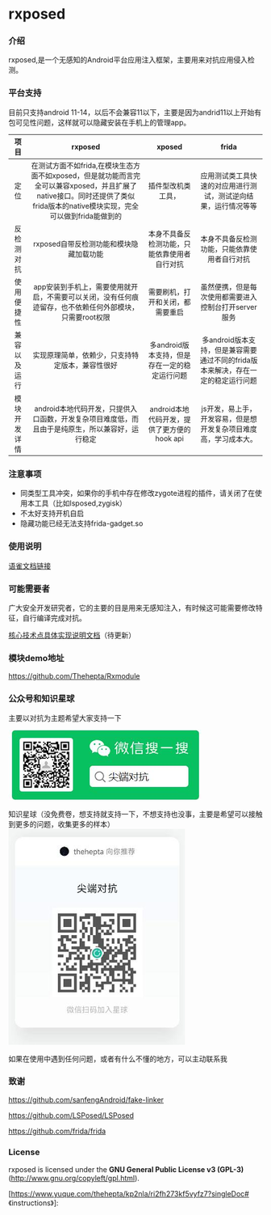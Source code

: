 # rxposed

### 介绍
rxposed,是一个无感知的Android平台应用注入框架，主要用来对抗应用侵入检测。


### 平台支持
目前只支持android 11-14，以后不会兼容11以下，主要是因为andrid11以上开始有包可见性问题，这样就可以隐藏安装在手机上的管理app。

| 项目       | rxposed | xposed                                                       | frida                    |
| :--------: | :-----: | :----------------------------------------------------------: | :----------------------: |
| 定位 | 在测试方面不如frida,在模块生态方面不如xposed，但是就功能而言完全可以兼容xposed，并且扩展了native接口。同时还提供了类似frida版本的native模块实现，完全可以做到frida能做到的 | 插件型改机类工具， | 应用测试类工具快速的对应用进行测试，测试逆向结果，运行情况等等 |
| 反检测对抗 | rxposed自带反检测功能和模块隐藏加载功能 | 本身不具备反检测功能，只能依靠使用者自行对抗                                 | 本身不具备反检测功能，只能依靠使用者自行对抗 |
| 使用便捷性 | app安装到手机上，需要使用就开启，不需要可以关闭，没有任何痕迹留存，也不依赖任何外部模块，只需要root权限 | 需要刷机，打开和关闭，都需要重启 | 虽然便携，但是每次使用都需要进入控制台打开server服务 |
| 兼容以及运行 | 实现原理简单，依赖少，只支持特定版本，兼容性很好 | 多android版本支持，但是存在一定的稳定运行问题 | 多android版本支持，但是兼容需要通过不同的frida版本来解决，存在一定的稳定运行问题 |
| 模块开发详情 | android本地代码开发，只提供入口函数，开发复杂项目难度低，而且由于是纯原生，所以兼容好，运行稳定 | android本地代码开发，提供了更方便的hook api | js开发，易上手，开发容易，但是想开发复杂项目难度高，学习成本大。 |



### 注意事项
+ 同类型工具冲突，如果你的手机中存在修改zygote进程的插件，请关闭了在使用本工具（比如lsposed,zygisk）
+ 不太好支持开机自启
+ 隐藏功能已经无法支持frida-gadget.so

### 使用说明

[语雀文档链接](https://www.yuque.com/thehepta/kp2nla/ri2fh273kf5vyfz7)

### 可能需要者
广大安全开发研究者，它的主要的目是用来无感知注入，有时候这可能需要修改特征，自行编译完成对抗。

[核心技术点具体实现说明文档](/document/android10.md)（待更新）	



### 模块demo地址
https://github.com/Thehepta/Rxmodule

### 公众号和知识星球
主要以对抗为主题希望大家支持一下

![输入图片说明](document/images/wx.jpg)

知识星球（没免费卷，想支持就支持一下，不想支持也没事，主要是希望可以接触到更多的问题，收集更多的样本）
![输入图片说明](document/images/start.jpg)

如果在使用中遇到任何问题，或者有什么不懂的地方，可以主动联系我


### 致谢
https://github.com/sanfengAndroid/fake-linker

https://github.com/LSPosed/LSPosed

https://github.com/frida/frida



### License

rxposed is licensed under the **GNU General Public License v3 (GPL-3)** (http://www.gnu.org/copyleft/gpl.html).

[https://www.yuque.com/thehepta/kp2nla/ri2fh273kf5vyfz7?singleDoc# 《instructions》]: 